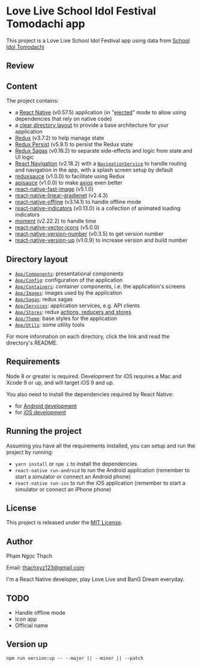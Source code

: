 # Love Live School Idol Festival Tomodachi app

This project is a Love Live School Idol Festival app using data from [School Idol Tomodachi](http://schoolido.lu/)



## Review


## Content

The project contains:

- a [React Native](https://facebook.github.io/react-native/) (v0.57.5) application (in "[ejected](https://github.com/react-community/create-react-native-app/blob/master/EJECTING.md)" mode to allow using dependencies that rely on native code)
- a [clear directory layout](#directory-layout) to provide a base architecture for your application
- [Redux](https://redux.js.org/) (v3.7.2) to help manage state
- [Redux Persist](https://github.com/rt2zz/redux-persist) (v5.9.1) to persist the Redux state
- [Redux Sagas](https://redux-saga.js.org) (v0.16.2) to separate side-effects and logic from state and UI logic
- [React Navigation](https://reactnavigation.org/) (v2.18.2) with a [`NavigationService`](App/Services/NavigationService.js) to handle routing and navigation in the app, with a splash screen setup by default
- [reduxsauce](https://github.com/infinitered/reduxsauce) (v1.0.0) to facilitate using Redux
- [apisauce](https://github.com/infinitered/apisauce) (v1.0.0) to make [axios](https://github.com/axios/axios) even better
- [react-native-fast-image](https://github.com/DylanVann/react-native-fast-image) (v5.1.0)
- [react-native-linear-gradienet](https://github.com/react-native-community/react-native-linear-gradient) (v2.4.3)
- [react-native-offline](https://github.com/rgommezz/react-native-offline) (v3.14.1) to handle offline mode
- [react-native-indicators](https://github.com/n4kz/react-native-indicators) (v0.13.0) is a collection of animated loading indicators
- [moment](https://momentjs.com/) (v2.22.2) to handle time
- [react-native-vector-icons](https://github.com/oblador/react-native-vector-icons) (v5.0.0)
- [react-native-version-number](https://github.com/APSL/react-native-version-number) (v0.3.5) to get version number
- [react-native-version-up](https://github.com/gustarus/react-native-version-up) (v1.0.9) to increase version and build number

## Directory layout

- [`App/Components`](App/Components): presentational components
- [`App/Config`](App/Config): configuration of the application
- [`App/Containers`](App/Containers): container components, i.e. the application's screens
- [`App/Images`](App/Images): images used by the application
- [`App/Sagas`](App/Sagas): redux sagas
- [`App/Services`](App/Services): application services, e.g. API clients
- [`App/Stores`](App/Stores): redux [actions, reducers and stores](https://redux.js.org/basics)
- [`App/Theme`](App/Theme): base styles for the application
- [`App/Utils`](App/Utils): some utility tools

For more information on each directory, click the link and read the directory's README.

## Requirements

Node 8 or greater is required. Development for iOS requires a Mac and Xcode 9 or up, and will target iOS 9 and up.

You also need to install the dependencies required by React Native:

- for [Android development](https://facebook.github.io/react-native/docs/getting-started.html#installing-dependencies-3)
- for [iOS development](https://facebook.github.io/react-native/docs/getting-started.html#installing-dependencies)

## Running the project

Assuming you have all the requirements installed, you can setup and run the project by running:

- `yarn install` or `npm i` to install the dependencies
- `react-native run-android` to run the Android application (remember to start a simulator or connect an Android phone)
- `react-native run-ios` to run the iOS application (remember to start a simulator or connect an iPhone phone)

## License

This project is released under the [MIT License](LICENSE).

## Author

Phạm Ngọc Thạch

Email: [thachxyz123@gmail.com](mailto:thachxyz123@gmail.com)

I'm a React Native developer, play Love Live and BanG Dream everyday.

## TODO

- Handle offline mode
- Icon app
- Official name

## Version up

`npm run version:up -- --major || --minor || --patch`
